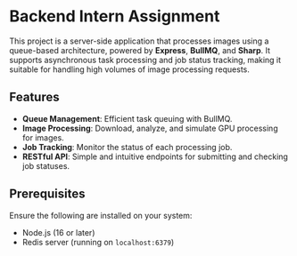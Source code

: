 # Backend Intern Assignment

This project is a server-side application that processes images using a queue-based architecture, powered by **Express**, **BullMQ**, and **Sharp**. It supports asynchronous task processing and job status tracking, making it suitable for handling high volumes of image processing requests.

## Features

- **Queue Management**: Efficient task queuing with BullMQ.
- **Image Processing**: Download, analyze, and simulate GPU processing for images.
- **Job Tracking**: Monitor the status of each processing job.
- **RESTful API**: Simple and intuitive endpoints for submitting and checking job statuses.

## Prerequisites

Ensure the following are installed on your system:

- Node.js (16 or later)
- Redis server (running on `localhost:6379`)


